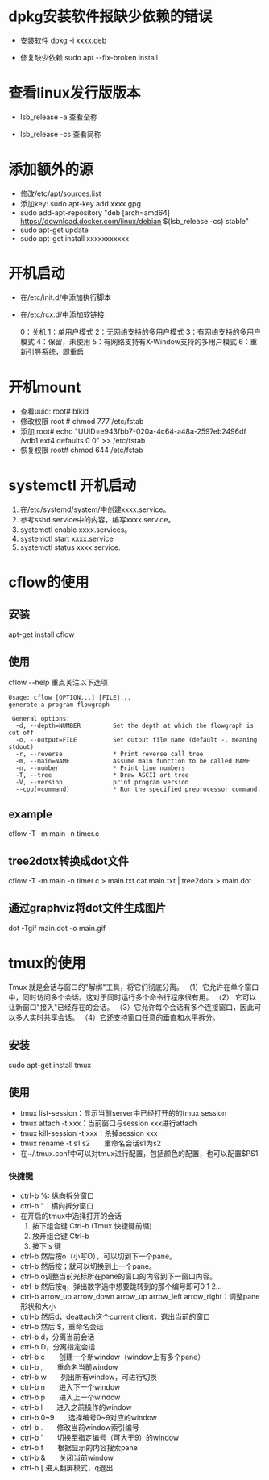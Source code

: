 
# dpkg安装软件报缺少依赖的错误
- 安装软件
  dpkg -i xxxx.deb

- 修复缺少依赖
  sudo apt --fix-broken install

# 查看linux发行版版本
- lsb_release -a
  查看全称
  
- lsb_release -cs
  查看简称
  
# 添加额外的源
- 修改/etc/apt/sources.list
- 添加key: sudo apt-key add xxxx.gpg
- sudo add-apt-repository "deb [arch=amd64] https://download.docker.com/linux/debian $(lsb_release -cs) stable"
- sudo apt-get update
- sudo apt-get install xxxxxxxxxxx
# 开机启动
- 在/etc/init.d/中添加执行脚本

- 在/etc/rcx.d/中添加软链接

  0：关机
  1：单用户模式
  2：无网络支持的多用户模式
  3：有网络支持的多用户模式
  4：保留，未使用
  5：有网络支持有X-Window支持的多用户模式
  6：重新引导系统，即重启

# 开机mount

- 查看uuid: 
root# blkid
- 修改权限
root # chmod 777 /etc/fstab
- 添加
root# echo "UUID=e943fbb7-020a-4c64-a48a-2597eb2496df /vdb1 ext4 defaults 0 0" >> /etc/fstab
- 恢复权限
root# chmod 644 /etc/fstab
# systemctl 开机启动
1. 在/etc/systemd/system/中创建xxxx.service。
2. 参考sshd.service中的内容，编写xxxx.service。
3. systemctl enable xxxx.services。
4. systemctl start xxxx.service
5. systemctl status xxxx.service.
# cflow的使用

## 安装

apt-get install cflow

## 使用

cflow --help
重点关注以下选项
```
Usage: cflow [OPTION...] [FILE]...
generate a program flowgraph

 General options:
  -d, --depth=NUMBER         Set the depth at which the flowgraph is cut off
  -o, --output=FILE          Set output file name (default -, meaning stdout)
  -r, --reverse              * Print reverse call tree
  -m, --main=NAME            Assume main function to be called NAME
  -n, --number               * Print line numbers                       
  -T, --tree                 * Draw ASCII art tree
  -V, --version              print program version
  --cpp[=command]            * Run the specified preprocessor command.

```
## example
cflow -T -m main -n timer.c

## tree2dotx转换成dot文件
cflow -T -m main -n timer.c > main.txt
cat main.txt | tree2dotx > main.dot
## 通过graphviz将dot文件生成图片
dot -Tgif main.dot -o main.gif

# tmux的使用
Tmux 就是会话与窗口的"解绑"工具，将它们彻底分离。
（1）它允许在单个窗口中，同时访问多个会话。这对于同时运行多个命令行程序很有用。
（2） 它可以让新窗口"接入"已经存在的会话。
（3）它允许每个会话有多个连接窗口，因此可以多人实时共享会话。
（4）它还支持窗口任意的垂直和水平拆分。

## 安装
sudo apt-get install tmux
## 使用
- tmux list-session：显示当前server中已经打开的的tmux session
- tmux attach -t xxx：当前窗口与session xxx进行attach
- tmux kill-session -t xxx：杀掉session xxx
- tmux rename -t s1 s2　　重命名会话s1为s2
- 在~/.tmux.conf中可以对tmux进行配置，包括颜色的配置，也可以配置$PS1
### 快捷键
- ctrl-b %: 纵向拆分窗口
- ctrl-b "：横向拆分窗口
- 在开启的tmux中选择打开的会话
    1. 按下组合键 Ctrl-b (Tmux 快捷键前缀)
    2. 放开组合键 Ctrl-b
    3. 按下 s 键 
- ctrl-b 然后按o（小写O），可以切到下一个pane。
- ctrl-b 然后按；就可以切换到上一个pane。
- ctrl-b o调整当前光标所在pane的窗口的内容到下一窗口内容。
- ctrl-b 然后按q，弹出数字选中想要跳转到的那个编号即可0 1 2...
- ctrl-b arrow_up arrow_down arrow_up arrow_left arrow_right：调整pane形状和大小
- ctrl-b 然后d，deattach这个current client，退出当前的窗口
- ctrl-b 然后 $，重命名会话
- ctrl-b d，分离当前会话
- ctrl-b D，分离指定会话
- ctrl-b c　　创建一个新window（window上有多个pane）
- ctrl-b ,　　重命名当前window
- ctrl-b w　　列出所有window，可进行切换
- ctrl-b n　　进入下一个window
- ctrl-b p　　进入上一个window
- ctrl-b l　　进入之前操作的window
- ctrl-b 0~9　　选择编号0~9对应的window
- ctrl-b .　　修改当前window索引编号
- ctrl-b '　　切换至指定编号（可大于9）的window
- ctrl-b f　　根据显示的内容搜索pane
- ctrl-b &　　关闭当前window
- ctrl-b [   进入翻屏模式，q退出











